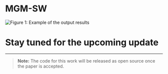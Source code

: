 # MGM-SW

![Figure 1: Example of the output results](./example_result.png)

<h1>Stay tuned for the upcoming update</h1>

---

> **Note:** The code for this work will be released as open source once the paper is accepted.

